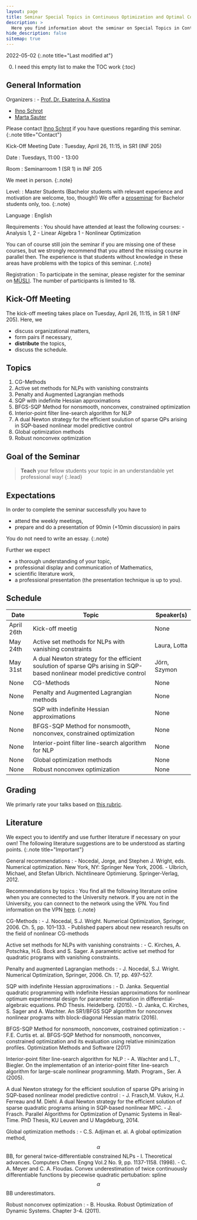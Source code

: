 ```yaml
---
layout: page
title: Seminar Special Topics in Continuous Optimization and Optimal Control (SS 22)
description: >
  Here you find information about the seminar on Special Topics in Continuous Optimization and Control in the summer term 2022.
hide_description: false
sitemap: true
---
```


<!-- invert_sidebar: true -->

2022-05-02
{:.note title="Last modified at"}

0. I need this empty list to make the TOC work
{:toc}

## General Information

Organizers
: - [Prof. Dr. Ekaterina A. Kostina][ekaterina]
  - [Ihno Schrot][ihno]
  - [Marta Sauter][marta]
  
  Please contact [Ihno Schrot][ihno] if you have questions regarding this seminar.
  {:.note title="Contact"}

Kick-Off Meeting Date
: Tuesday, April 26, 11:15, in SR1 (INF 205)

Date
: Tuesdays, 11:00 - 13:00

Room
: Seminarroom 1 (SR 1) in INF 205 
  
  We meet in person.
  {:.note}

Level:
: Master Students (Bachelor students with relevant experience and motivation are welcome, too, though!)
  We offer a [proseminar][prosem] for Bachelor students only, too.
  {:.note}

Language
: English

Requirements
: You should have attended at least the following courses:
    - Analysis 1, 2
    - Linear Algebra 1
    - Nonlinear Optimization

  You can of course still join the seminar if you are missing one of these courses, but we strongly recommend that you attend the missing course in parallel then. The experience is that students without knowledge in these areas have problems with the topics of this seminar.
  {:.note}
  
Registration
: To participate in the seminar, please register for the seminar on [MÜSLI][muesli]. The number of participants is limited to 18.

## Kick-Off Meeting
The kick-off meeting takes place on Tuesday, April 26, 11:15, in SR 1 (INF 205). Here, we 
  - discuss organizational matters,
  - form pairs if necessary,
  - **distribute** the topics,
  - discuss the schedule.

## Topics

1. CG-Methods
2. Active set methods for NLPs with vanishing constraints
3. Penalty and Augmented Lagrangian methods
4. SQP with indefinite Hessian approximations
5. BFGS-SQP Method for nonsmooth, nonconvex, constrained optimization
6. Interior-point filter line-search algorithm for NLP
7. A dual Newton strategy for the efficient soulution of sparse QPs arising in SQP-based nonlinear model predictive control
8. Global optimization methods
9. Robust nonconvex optimization

## Goal of the Seminar
> **Teach** your fellow students your topic in an understandable yet professional way!
{:.lead}

## Expectations
In order to complete the seminar successfully you have to
  - attend the weekly meetings,
  - prepare and do a presentation of 90min (+10min discussion) in pairs <!--*or* 45min (+5min discussion) alone.-->

You do not need to write an essay.
{:.note}

Further we expect
  - a thorough understanding of your topic,
  - professional display and communication of Mathematics,
  - scientific literature work,
  - a professional presentation (the presentation technique is up to you).

## Schedule

| Date | Topic | Speaker(s) |
|------|-------|------------|
| April 26th | Kick-off meetig | None|
| May 24th | Active set methods for NLPs with vanishing constraints | Laura, Lotta |
| May 31st | A dual Newton strategy for the efficient soulution of sparse QPs arising in SQP-based nonlinear model predictive control | Jörn, Szymon |
| None | CG-Methods | None |
| None | Penalty and Augmented Lagrangian methods | None |
| None | SQP with indefinite Hessian approximations | None |
| None | BFGS-SQP Method for nonsmooth, nonconvex, constrained optimization | None |
| None | Interior-point filter line-search algorithm for NLP | None |
| None | Global optimization methods | None |
| None | Robust nonconvex optimization | None |
<!-- The speakers will be decided in the [kick-off meeting][kom].
{:.note} -->

## Grading

We primarly rate your talks based on [this rubric][rubric].

## Literature 

We expect you to identify and use further literature if necessary on your own! The following literature suggestions are to be understood as starting points.
{:.note title="Important"}

General recommendations
:   - Nocedal, Jorge, and Stephen J. Wright, eds. Numerical optimization. New York, NY: Springer New York, 2006.
    - Ulbrich, Michael, and Stefan Ulbrich. Nichtlineare Optimierung. Springer-Verlag, 2012.
    
Recommendations by topics
: 
  You find all the following literature online when you are connected to the University network. If you are not in the University, you can connect to the network using the VPN. You find information on the VPN [here][vpn].
  {:.note}

  CG-Methods
  :   - J. Nocedal, S.J. Wright. Numerical Optimization, Springer, 2006. Ch. 5, pp. 101–133.
      - Published papers about new research results on the field of nonlinear CG-methods
      
  Active set methods for NLPs with vanishing constraints
  :   - C. Kirches, A. Potschka, H.G. Bock and S. Sager. A parametric active set method for quadratic programs with vanishing constraints.
  
  Penalty and augmented Lagrangian methods
  :   -  J. Nocedal, S.J. Wright. Numerical Optimization, Springer, 2006. Ch. 17, pp. 497–527.
  
  SQP with indefinite Hessian approximations
  :   - D. Janka. Sequential quadratic programming with indefinite Hessian approximations for nonlinear optimum experimental design for parameter estimation in differential–algebraic equations. PhD Thesis. Heidelberg. (2015).
      - D. Janka, C. Kirches, S. Sager and A. Wachter. An SR1/BFGS SQP algorithm for nonconvex nonlinear programs with block-diagonal Hessian matrix (2016).
      
  BFGS-SQP Method for nonsmooth, nonconvex, costrained optimization
  :   - F.E. Curtis et. al. BFGS-SQP Method for nonsmooth, nonconvex, constrained optimization and its evaluation using relative minimization profiles. Optimization Methods and Software (2017)
  
  Interior-point filter line-search algorithm for NLP
  :   - A. Wachter and L.T., Biegler. On the implementation of an interior-point filter line-search algorithm for large-scale nonlinear programming. Math. Program., Ser. A (2005).
  
  A dual Newton strategy for the efficient soulution of sparse QPs arising in SQP-based nonlinear model predictive control
  :   - J. Frasch,M. Vukov, H.J. Ferreau and M. Diehl. A dual Newton strategy for the efficient solution of sparse quadratic programs arising in SQP-based nonlinear MPC.
      - J. Frasch. Parallel Algorithms for Optimization of Dynamic Systems in Real-Time. PhD Thesis, KU Leuven and U Magdeburg, 2014.
      
  Global optimization methods
  :   - C.S. Adjiman et. al. A global optimization method, $$ \alpha $$ BB, for general twice-differentiable constrained NLPs - I. Theoretical advances.
Computers Chem. Engng Vol.2 No. 9, pp. 1137-1158. (1998).
      - C. A. Meyer and C. A. Floudas. Convex underestimation of twice continuously differentiable functions by piecewise quadratic pertubation: spline $$ \alpha $$ BB underestimators.
      
  Robust nonconvex optimization
  :   -  B. Houska. Robust Optimization of Dynamic Systems. Chapter 3-4. (2011).

[kom]: #kick-off-meeting
[prosem]: ss22/proseminar.md
[ekaterina]: mailto:ekaterina(dot)kostina(at)iwr(dot)uni-heidelberg(dot)de
[ihno]: mailto:ihno(dot)schrot(at)uni-heidelberg(dot)de
[marta]: mailto:marta(dot)sauter(at)iwr(dot)uni-heidelberg(dot)de
[muesli]: https://muesli.mathi.uni-heidelberg.de/lecture/view/1507
[rubric]: https://www.bsu.edu/-/media/www/departmentalcontent/math/pdfs/cp%20rubric.pdf?la=en
[vpn]: https://www.urz.uni-heidelberg.de/en/service-catalogue/network/vpn-virtual-private-network

